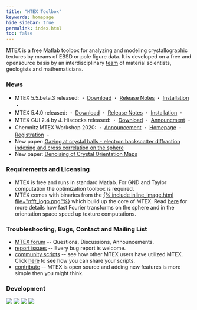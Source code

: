 ```yaml
---
title: "MTEX Toolbox"
keywords: homepage
hide_sidebar: true
permalink: index.html
toc: false
---
```


MTEX is a free Matlab toolbox for analyzing and modeling crystallographic
textures by means of EBSD or pole figure data. It is developed on a free and
opensource basis by an interdisciplinary [team](people) of material
scientists, geologists and mathematicians.

### News
* MTEX 5.5.beta.3 released: ・ [Download](https://github.com/mtex-toolbox/mtex/releases/download/mtex-5.5.beta.3/mtex-5.5.beta.3.zip) ・ [Release Notes](changelog.html) ・ [Installation](download) ・
* MTEX 5.4.0 released: ・ [Download](https://github.com/mtex-toolbox/mtex/releases/download/mtex-5.4.0/mtex-5.4.0.zip) ・ [Release Notes](changelog.html) ・ [Installation](download) ・
* MTEX GUI 2.4 by J. Hiscocks released: ・ [Download](https://www.researchgate.net/profile/Jessica_Hiscocks/publication/341722714_MTEX_GUI_3pt4-_An_updated_graphical_interface_for_MTEX/data/5ed1b00e299bf1c67d274ede/MTEX-GUI-3pt4.zip) ・ [Announcment](https://www.researchgate.net/publication/341722714_MTEX_GUI_3pt4-_An_updated_graphical_interface_for_MTEX) ・
* Chemnitz MTEX Workshop 2020: ・ [Announcement](https://groups.google.com/forum/#!topic/mtexmail/-U5zoGb_olc) ・ [Homepage](http://www-user.tu-chemnitz.de/~rahi/mtexWorkshop20) ・  [Registration](http://www-user.tu-chemnitz.de/~rahi/mtexWorkshop20/registration.php) ・
* New paper: [Gazing at crystal balls - electron backscatter diffraction indexing and cross correlation on the sphere](https://www-user.tu-chemnitz.de/~rahi/paper/gazingAtCrystalBalls.pdf)
* New paper: [Denoising of Crystal Orientation Maps](https://www-user.tu-chemnitz.de/~rahi/paper/denoising.pdf)

### Requirements and Licensing

* MTEX is free and runs in standard Matlab. For GND and Taylor computation the optimization toolbox is required.
* MTEX comes with binaries from the [{% include inline_image.html file="nfft_logo.png"%}](https://www-user.tu-chemnitz.de/~potts/nfft/) which build up the core of MTEX. Read [here]() for more details how fast Fourier transforms on the sphere and in the orientation space speed up texture computations.

### Troubleshooting, Bugs, Contact and Mailing List


 * [MTEX forum](https://groups.google.com/forum/?fromgroups=#!forum/mtexmail)
  -- Questions, Discussions, Announcements.
 * [report issues](https://github.com/mtex-toolbox/mtex/issues) -- Every bug
   report is welcome.
 * [community scripts](https://gist.github.com/search?utf8=%E2%9C%93&q=%23mtexScript)
   -- see how other MTEX users have utilized MTEX. Click [here](scripts) to see how
   you can share your scripts.
 * [contribute](https://github.com/mtex-toolbox/mtex) -- MTEX is open
   source and adding new features is more simple then you might think.

### Development

[![](https://api.gh-polls.com/poll/01E3MNB4B6Q5M07JCRW3Q3FT8N/curvature%20for%20grain%20boundary)](https://api.gh-polls.com/poll/01E3MNB4B6Q5M07JCRW3Q3FT8N/curvature%20for%20grain%20boundary/vote)
[![](https://api.gh-polls.com/poll/01E3MNB4B6Q5M07JCRW3Q3FT8N/orientation%20mean%20to%20operate%20along%20a%20certain%20dimension)](https://api.gh-polls.com/poll/01E3MNB4B6Q5M07JCRW3Q3FT8N/orientation%20mean%20to%20operate%20along%20a%20certain%20dimension/vote)
[![](https://api.gh-polls.com/poll/01E3MNB4B6Q5M07JCRW3Q3FT8N/nanmean%20for%20vector3d)](https://api.gh-polls.com/poll/01E3MNB4B6Q5M07JCRW3Q3FT8N/nanmean%20for%20vector3d/vote)
[![](https://api.gh-polls.com/poll/01E3MNB4B6Q5M07JCRW3Q3FT8N/opening%20angle%20at%triple%20junctions)](https://api.gh-polls.com/poll/01E3MNB4B6Q5M07JCRW3Q3FT8N/opening%20angle%20at%triple%20junctions/vote)

